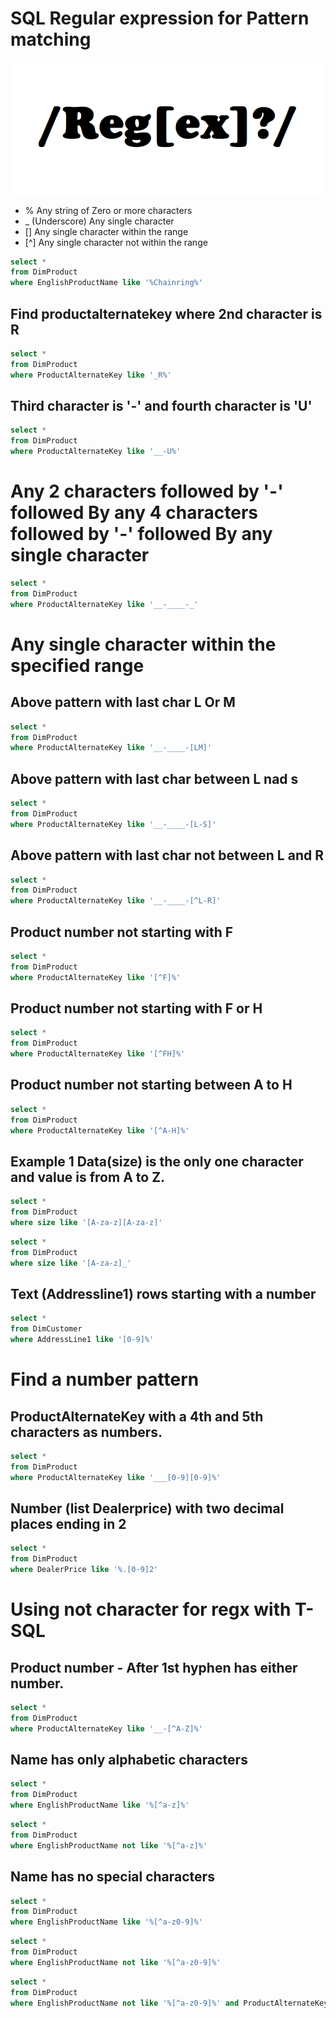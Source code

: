 # SQL Regular expression for Pattern matching

![Logo](regex.png)

 - %	Any string of Zero or more characters
 - _ (Underscore)	Any single character
 - []	Any single character within the range
 - [^]	Any single character not within the range

```SQL
select *
from DimProduct
where EnglishProductName like '%Chainring%'
```

## Find productalternatekey where 2nd character is R
```SQL
select *
from DimProduct
where ProductAlternateKey like '_R%'
```

## Third character is '-' and fourth character is 'U'
```SQL
select *
from DimProduct
where ProductAlternateKey like '__-U%'
```

# Any 2 characters followed by '-' followed By any 4 characters followed by '-' followed By any single character
```SQL
select *
from DimProduct
where ProductAlternateKey like '__-____-_'
```

# Any single character within the specified range 
## Above pattern with last char L Or M 
```SQL
select *
from DimProduct
where ProductAlternateKey like '__-____-[LM]'
```

## Above pattern with last char between L nad s
```SQL
select *
from DimProduct
where ProductAlternateKey like '__-____-[L-S]'
```

## Above pattern with last char not between L and R
```SQL
select *
from DimProduct
where ProductAlternateKey like '__-____-[^L-R]'
```

## Product number not starting with F
```SQL
select *
from DimProduct
where ProductAlternateKey like '[^F]%'
```

## Product number not starting with F or H
```SQL
select *
from DimProduct
where ProductAlternateKey like '[^FH]%'
```

## Product number not starting between A to H
```SQL
select *
from DimProduct
where ProductAlternateKey like '[^A-H]%'
```

## Example 1 Data(size) is the only one character  and value is from A to Z.
```SQL
select *
from DimProduct
where size like '[A-za-z][A-za-z]'
```
```SQL
select *
from DimProduct
where size like '[A-za-z]_'
```

## Text (Addressline1) rows starting with a number
```SQL
select *
from DimCustomer
where AddressLine1 like '[0-9]%'
```

# Find a number pattern
## ProductAlternateKey with a 4th and 5th characters as numbers.
```SQL
select *
from DimProduct
where ProductAlternateKey like '___[0-9][0-9]%'
```

## Number (list Dealerprice) with two decimal places ending in 2
```SQL
select *
from DimProduct
where DealerPrice like '%.[0-9]2'
```

# Using not character for regx with T-SQL
## Product number - After 1st hyphen has either number.
```SQL
select *
from DimProduct
where ProductAlternateKey like '__-[^A-Z]%'
```

## Name has only alphabetic characters
```SQL
select *
from DimProduct
where EnglishProductName like '%[^a-z]%'
```
```SQL
select *
from DimProduct
where EnglishProductName not like '%[^a-z]%'
```

## Name has no special characters
```SQL
select *
from DimProduct
where EnglishProductName like '%[^a-z0-9]%'
```
```SQL
select *
from DimProduct
where EnglishProductName not like '%[^a-z0-9]%'
```
```SQL
select *
from DimProduct
where EnglishProductName not like '%[^a-z0-9]%' and ProductAlternateKey not like '%[^a-z0-9]%'
```
